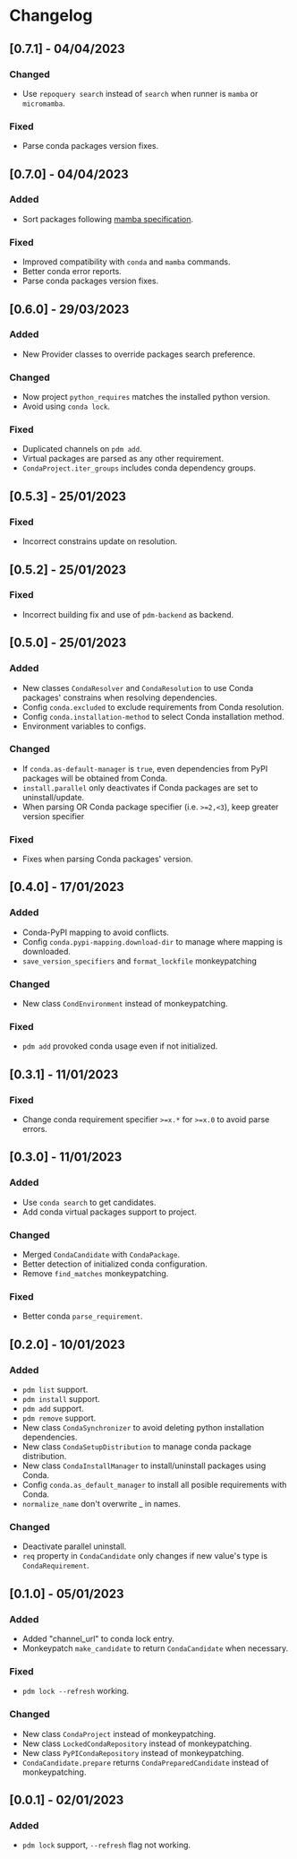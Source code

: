 # Changelog

## [0.7.1] - 04/04/2023

### Changed

- Use `repoquery search` instead of `search` when runner is `mamba` or `micromamba`.

### Fixed

- Parse conda packages version fixes.

## [0.7.0] - 04/04/2023

### Added

- Sort packages following [mamba specification](https://mamba.readthedocs.io/en/latest/advanced_usage/package_resolution.html).

### Fixed

- Improved compatibility with `conda` and `mamba` commands.
- Better conda error reports.
- Parse conda packages version fixes.

## [0.6.0] - 29/03/2023

### Added

- New Provider classes to override packages search preference.

### Changed

- Now project `python_requires` matches the installed python version.
- Avoid using `conda lock`.

### Fixed

- Duplicated channels on `pdm add`.
- Virtual packages are parsed as any other requirement.
- `CondaProject.iter_groups` includes conda dependency groups.

## [0.5.3] - 25/01/2023

### Fixed

- Incorrect constrains update on resolution.

## [0.5.2] - 25/01/2023

### Fixed

- Incorrect building fix and use of `pdm-backend` as backend.

## [0.5.0] - 25/01/2023

### Added

* New classes `CondaResolver` and `CondaResolution` to use Conda packages' constrains when resolving dependencies.
* Config `conda.excluded` to exclude requirements from Conda resolution.
* Config `conda.installation-method` to select Conda installation method.
* Environment variables to configs.

### Changed

* If `conda.as-default-manager` is `true`, even dependencies from PyPI packages will be obtained from Conda.
* `install.parallel` only deactivates if Conda packages are set to uninstall/update.
* When parsing OR Conda package specifier (i.e. `>=2,<3`), keep greater version specifier

### Fixed

* Fixes when parsing Conda packages' version.

## [0.4.0] - 17/01/2023

### Added

* Conda-PyPI mapping to avoid conflicts.
* Config `conda.pypi-mapping.download-dir` to manage where mapping is downloaded.
* `save_version_specifiers` and `format_lockfile` monkeypatching

### Changed

* New class `CondEnvironment` instead of monkeypatching.

### Fixed

* `pdm add` provoked conda usage even if not initialized.

## [0.3.1] - 11/01/2023

### Fixed

* Change conda requirement specifier `>=x.*` for `>=x.0` to avoid parse errors.

## [0.3.0] - 11/01/2023

### Added

* Use `conda search` to get candidates.
* Add conda virtual packages support to project.

### Changed

* Merged `CondaCandidate` with `CondaPackage`.
* Better detection of initialized conda configuration.
* Remove `find_matches` monkeypatching.

### Fixed

* Better conda `parse_requirement`.

## [0.2.0] - 10/01/2023

### Added

* `pdm list` support.
* `pdm install` support.
* `pdm add` support.
* `pdm remove` support.
* New class `CondaSynchronizer` to avoid deleting python installation dependencies.
* New class `CondaSetupDistribution` to manage conda package distribution.
* New class `CondaInstallManager` to install/uninstall packages using Conda.
* Config `conda.as_default_manager` to install all posible requirements with Conda.
* `normalize_name` don't overwrite _ in names.

### Changed

* Deactivate parallel uninstall.
* `req` property in `CondaCandidate` only changes if new value's type is `CondaRequirement`.

## [0.1.0] - 05/01/2023

### Added

* Added "channel_url" to conda lock entry.
* Monkeypatch `make_candidate` to return `CondaCandidate` when necessary.

### Fixed

* `pdm lock --refresh` working.

### Changed

* New class `CondaProject` instead of monkeypatching.
* New class `LockedCondaRepository` instead of monkeypatching.
* New class `PyPICondaRepository` instead of monkeypatching.
* `CondaCandidate.prepare` returns `CondaPreparedCandidate` instead of monkeypatching.

## [0.0.1] - 02/01/2023

### Added

* `pdm lock` support, `--refresh` flag not working.
